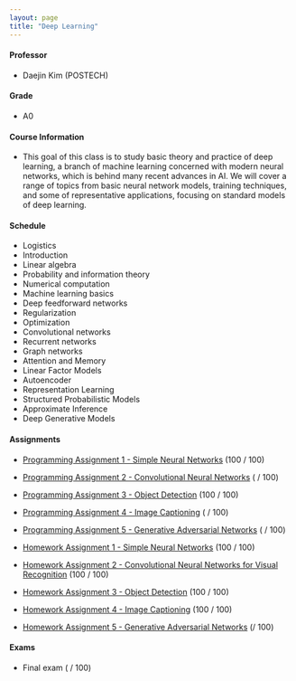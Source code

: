```yaml
---
layout: page
title: "Deep Learning"
---
```

#### Professor
- Daejin Kim (POSTECH)

#### Grade
- A0

#### Course Information

- This goal of this class is to study basic theory and practice of deep learning, a branch of machine learning concerned with modern neural networks, which is behind many recent advances in AI. We will cover a range of topics from basic neural network models, training techniques, and some of representative applications, focusing on standard models of deep learning. 

#### Schedule

- Logistics
- Introduction
- Linear algebra
- Probability and information theory 
- Numerical computation
- Machine learning basics
- Deep feedforward networks
- Regularization
- Optimization 
- Convolutional networks
- Recurrent networks 
- Graph networks
- Attention and Memory 
- Linear Factor Models
- Autoencoder
- Representation Learning
- Structured Probabilistic Models
- Approximate Inference 
- Deep Generative Models

#### Assignments

- [Programming Assignment 1 - Simple Neural Networks](/courses/deep-learning/AIGS538_PA1_20222421.pdf) (100 / 100)

- [Programming Assignment 2 - Convolutional Neural Networks](/courses/deep-learning/AIGS538_PA2_20222421.pdf) ( / 100)

- [Programming Assignment 3 - Object Detection](/courses/deep-learning/AIGS538_PA3_20222421.pdf) (100 / 100)

- [Programming Assignment 4 - Image Captioning](/courses/deep-learning/AIGS538_PA4_20222421.pdf) ( / 100)

- [Programming Assignment 5 - Generative Adversarial Networks](/courses/deep-learning/AIGS538_PA5_20222421.pdf) ( / 100)

- [Homework Assignment 1 - Simple Neural Networks](/courses/deep-learning/AIGS538_HW1_20222421.pdf) (100 / 100)

- [Homework Assignment 2 - Convolutional Neural Networks for Visual Recognition](/courses/deep-learning/AIGS538_HW2_20222421.pdf) (100 / 100)

- [Homework Assignment 3 - Object Detection](/courses/deep-learning/AIGS538_HW3_20222421.pdf) (100 / 100)

- [Homework Assignment 4 - Image Captioning](/courses/deep-learning/AIGS538_HW4_20222421.pdf) (100 / 100)

- [Homework Assignment 5 - Generative Adversarial Networks](/courses/deep-learning/AIGS538_HW5_20222421.pdf) (/ 100)


#### Exams
- Final exam ( / 100)
